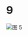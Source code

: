 # 9

![图 5](../../../../../../../.media/3a590f34aeb981fbe451701e06d39e06ad5322a71a8b4220366b141c5c3d17b2.png)  
